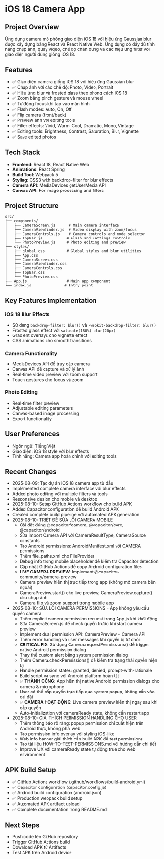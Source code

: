 # iOS 18 Camera App

## Project Overview
Ứng dụng camera mô phỏng giao diện iOS 18 với hiệu ứng Gaussian blur được xây dựng bằng React và React Native Web. Ứng dụng có đầy đủ tính năng chụp ảnh, quay video, chế độ chân dung và các hiệu ứng filter với giao diện người dùng giống iOS 18.

## Features
- ✅ Giao diện camera giống iOS 18 với hiệu ứng Gaussian blur
- ✅ Chụp ảnh với các chế độ: Photo, Video, Portrait
- ✅ Hiệu ứng blur và frosted glass theo phong cách iOS 18
- ✅ Zoom bằng pinch gesture và mouse wheel
- ✅ Tự động focus khi tap vào màn hình
- ✅ Flash modes: Auto, On, Off
- ✅ Flip camera (front/back)
- ✅ Preview ảnh với editing tools
- ✅ Filter effects: Vivid, Warm, Cool, Dramatic, Mono, Vintage
- ✅ Editing tools: Brightness, Contrast, Saturation, Blur, Vignette
- ✅ Save edited photos

## Tech Stack
- **Frontend**: React 18, React Native Web
- **Animations**: React Spring
- **Build Tool**: Webpack 5
- **Styling**: CSS3 with backdrop-filter for blur effects
- **Camera API**: MediaDevices getUserMedia API
- **Canvas API**: For image processing and filters

## Project Structure
```
src/
├── components/
│   ├── CameraScreen.js      # Main camera interface
│   ├── CameraViewfinder.js  # Video display with zoom/focus
│   ├── CameraControls.js    # Camera controls and mode selector
│   ├── TopBar.js           # Flash and settings controls
│   └── PhotoPreview.js     # Photo editing and preview
├── styles/
│   ├── global.css          # Global styles and blur utilities
│   ├── App.css
│   ├── CameraScreen.css
│   ├── CameraViewfinder.css
│   ├── CameraControls.css
│   ├── TopBar.css
│   └── PhotoPreview.css
├── App.js                  # Main app component
└── index.js               # Entry point
```

## Key Features Implementation

### iOS 18 Blur Effects
- Sử dụng `backdrop-filter: blur()` và `-webkit-backdrop-filter: blur()`
- Frosted glass effect với `saturate(180%) blur(20px)`
- Gradient overlays cho vignette effect
- CSS animations cho smooth transitions

### Camera Functionality
- MediaDevices API để truy cập camera
- Canvas API để capture và xử lý ảnh
- Real-time video preview với zoom support
- Touch gestures cho focus và zoom

### Photo Editing
- Real-time filter preview
- Adjustable editing parameters
- Canvas-based image processing
- Export functionality

## User Preferences
- Ngôn ngữ: Tiếng Việt
- Giao diện: iOS 18 style với blur effects
- Tính năng: Camera app hoàn chỉnh với editing tools

## Recent Changes
- 2025-08-09: Tạo dự án iOS 18 camera app từ đầu
- Implemented complete camera interface với blur effects
- Added photo editing với multiple filters và tools
- Responsive design cho mobile và desktop
- 2025-08-10: Setup GitHub Actions workflow cho build APK
- Added Capacitor configuration để build Android APK
- Created complete build pipeline với automated APK generation
- 2025-08-10: TRIỆT ĐỂ SỬA LỖI CAMERA MOBILE
  - Cài đặt đúng @capacitor/camera, @capacitor/core, @capacitor/android
  - Sửa import Camera API với CameraResultType, CameraSource constants
  - Tạo Android permissions: AndroidManifest.xml với CAMERA permissions
  - Thêm file_paths.xml cho FileProvider
  - Debug info trong mobile placeholder để kiểm tra Capacitor detection
  - Cập nhật GitHub Actions để copy Android configuration files
  - **LIVE CAMERA PREVIEW**: Implement @capacitor-community/camera-preview
  - Camera preview hiển thị trực tiếp trong app (không mở camera bên ngoài)
  - CameraPreview.start() cho live preview, CameraPreview.capture() cho chụp ảnh
  - Camera flip và zoom support trong mobile app
- 2025-08-10: SỬA LỖI CAMERA PERMISSIONS - App không yêu cầu quyền camera
  - Thêm explicit camera permission request trong App.js khi khởi động
  - Sửa CameraScreen.js để check quyền trước khi start camera preview
  - Implement dual permission API: CameraPreview + Camera API
  - Thêm error handling và user messages khi quyền bị từ chối
  - **CRITICAL FIX**: Sử dụng Camera.requestPermissions() để trigger native Android permission dialog
  - Thay thế custom alert bằng system permission dialog
  - Thêm Camera.checkPermissions() để kiểm tra trạng thái quyền hiện tại
  - Handle permission states: granted, denied, prompt-with-rationale
  - Build script và sync với Android platform hoàn tất
  - ✅ **THÀNH CÔNG**: App hiển thị native Android permission dialogs cho camera & microphone
  - User có thể cấp quyền trực tiếp qua system popup, không cần vào cài đặt
  - ✅ **CAMERA HOẠT ĐỘNG**: Live camera preview hiển thị ngay sau khi cấp quyền
  - Auto-initialization với cameraReady state, không cần restart app
- 2025-08-10: GIẢI THÍCH PERMISSION HANDLING CHO USER
  - Thêm thông báo rõ ràng: popup permission chỉ xuất hiện trên Android thực, không phải web
  - Tạo permission info overlay với styling iOS-like
  - Web info banner giải thích cần build APK để test permissions
  - Tạo tài liệu HOW-TO-TEST-PERMISSIONS.md với hướng dẫn chi tiết
  - Improve UX với cameraReady state tự động true cho web environment

## APK Build Setup
- ✅ GitHub Actions workflow (.github/workflows/build-android.yml)
- ✅ Capacitor configuration (capacitor.config.js)
- ✅ Android build configuration (android.json) 
- ✅ Production webpack build setup
- ✅ Automated APK artifact upload
- ✅ Complete documentation trong README.md

## Next Steps
- Push code lên GitHub repository
- Trigger GitHub Actions build
- Download APK từ Artifacts
- Test APK trên Android device